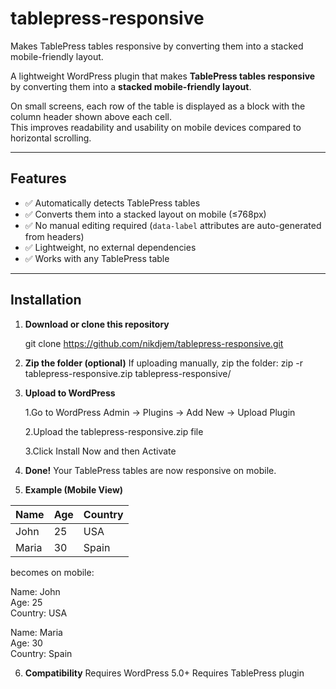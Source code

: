 # tablepress-responsive
Makes TablePress tables responsive by converting them into a stacked mobile-friendly layout.

A lightweight WordPress plugin that makes **TablePress tables responsive** by converting them into a **stacked mobile-friendly layout**.  

On small screens, each row of the table is displayed as a block with the column header shown above each cell.  
This improves readability and usability on mobile devices compared to horizontal scrolling.

---

## Features
- ✅ Automatically detects TablePress tables
- ✅ Converts them into a stacked layout on mobile (≤768px)
- ✅ No manual editing required (`data-label` attributes are auto-generated from headers)
- ✅ Lightweight, no external dependencies
- ✅ Works with any TablePress table

---

## Installation

1. **Download or clone this repository**
   
   git clone https://github.com/nikdjem/tablepress-responsive.git


2. **Zip the folder (optional)**
    If uploading manually, zip the folder:
    zip -r tablepress-responsive.zip tablepress-responsive/


3. **Upload to WordPress**

    1.Go to WordPress Admin → Plugins → Add New → Upload Plugin

    2.Upload the tablepress-responsive.zip file

    3.Click Install Now and then Activate

4. **Done!**
    Your TablePress tables are now responsive on mobile.


5. **Example (Mobile View)**

| Name  | Age | Country |
| ----- | --- | ------- |
| John  | 25  | USA     |
| Maria | 30  | Spain   |

becomes on mobile:

Name: John<br>
Age: 25<br>
Country: USA<br>

Name: Maria<br>
Age: 30<br>
Country: Spain<br>


6. **Compatibility**
    Requires WordPress 5.0+
    Requires TablePress plugin
